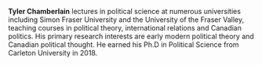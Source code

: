 **Tyler Chamberlain**
lectures in political science at numerous universities including Simon Fraser
University and the University of the Fraser Valley, teaching courses in
political theory, international relations and Canadian politics. His primary
research interests are early modern political theory and Canadian political
thought. He earned his Ph.D in Political Science from Carleton University in
2018.
